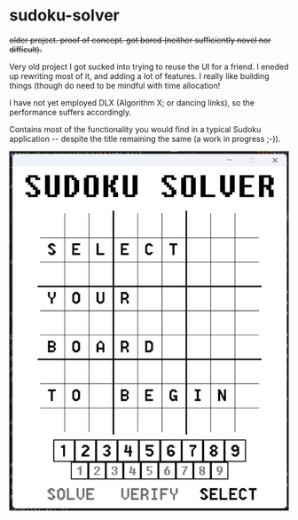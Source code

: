 # sudoku-solver

~~older project. proof of concept. got bored (neither sufficiently novel nor difficult).~~

Very old project I got sucked into trying to reuse the UI for a friend. I eneded up rewriting most of it, and adding a lot of features. I really like building things (though do need to be mindful with time allocation!

I have not yet employed DLX (Algorithm X; or dancing links), so the performance suffers accordingly.

Contains most of the functionality you would find in a typical Sudoku application -- despite the title remaining the same (a work in progress ;-)).

![screenie](https://github.com/scott-sattler/sudoku-solver/blob/main/screenshots/SudokuAppv.15.png)
